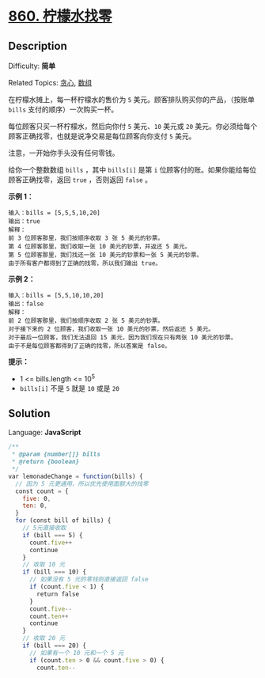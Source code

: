 # [860\. 柠檬水找零](https://leetcode.cn/problems/lemonade-change/)

## Description

Difficulty: **简单**  

Related Topics: [贪心](https://leetcode.cn/tag/greedy/), [数组](https://leetcode.cn/tag/array/)


在柠檬水摊上，每一杯柠檬水的售价为 `5` 美元。顾客排队购买你的产品，（按账单 `bills` 支付的顺序）一次购买一杯。

每位顾客只买一杯柠檬水，然后向你付 `5` 美元、`10` 美元或 `20` 美元。你必须给每个顾客正确找零，也就是说净交易是每位顾客向你支付 `5` 美元。

注意，一开始你手头没有任何零钱。

给你一个整数数组 `bills` ，其中 `bills[i]` 是第 `i` 位顾客付的账。如果你能给每位顾客正确找零，返回 `true` ，否则返回 `false` 。

**示例 1：**

```
输入：bills = [5,5,5,10,20]
输出：true
解释：
前 3 位顾客那里，我们按顺序收取 3 张 5 美元的钞票。
第 4 位顾客那里，我们收取一张 10 美元的钞票，并返还 5 美元。
第 5 位顾客那里，我们找还一张 10 美元的钞票和一张 5 美元的钞票。
由于所有客户都得到了正确的找零，所以我们输出 true。
```

**示例 2：**

```
输入：bills = [5,5,10,10,20]
输出：false
解释：
前 2 位顾客那里，我们按顺序收取 2 张 5 美元的钞票。
对于接下来的 2 位顾客，我们收取一张 10 美元的钞票，然后返还 5 美元。
对于最后一位顾客，我们无法退回 15 美元，因为我们现在只有两张 10 美元的钞票。
由于不是每位顾客都得到了正确的找零，所以答案是 false。
```

**提示：**

*   1 <= bills.length <= 10<sup>5</sup>
*   `bills[i]` 不是 `5` 就是 `10` 或是 `20` 


## Solution

Language: **JavaScript**

```javascript
/**
 * @param {number[]} bills
 * @return {boolean}
 */
var lemonadeChange = function(bills) {
  // 因为 5 元更通用，所以优先使用面额大的找零
  const count = {
    five: 0,
    ten: 0,
  }
  for (const bill of bills) {
    // 5元直接收取
    if (bill === 5) {
      count.five++
      continue
    }
    // 收取 10 元
    if (bill === 10) {
      // 如果没有 5 元的零钱则直接返回 false
      if (count.five < 1) {
        return false
      }
      count.five--
      count.ten++
      continue
    }
    // 收取 20 元
    if (bill === 20) {
      // 如果有一个 10 元和一个 5 元
      if (count.ten > 0 && count.five > 0) {
        count.ten--
```
